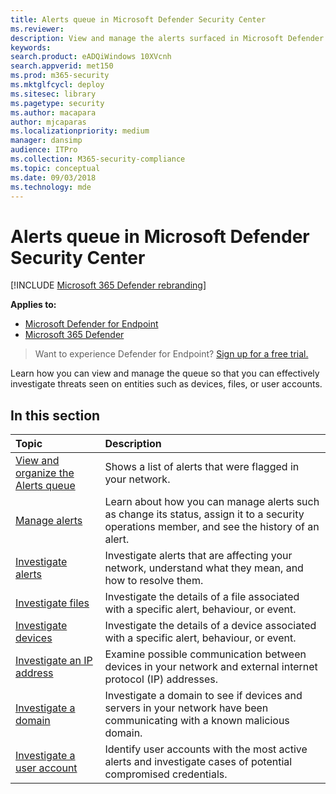 ```yaml
---
title: Alerts queue in Microsoft Defender Security Center
ms.reviewer: 
description: View and manage the alerts surfaced in Microsoft Defender Security Center
keywords: 
search.product: eADQiWindows 10XVcnh
search.appverid: met150
ms.prod: m365-security
ms.mktglfcycl: deploy
ms.sitesec: library
ms.pagetype: security
ms.author: macapara
author: mjcaparas
ms.localizationpriority: medium
manager: dansimp
audience: ITPro
ms.collection: M365-security-compliance
ms.topic: conceptual
ms.date: 09/03/2018
ms.technology: mde
---
```


# Alerts queue in Microsoft Defender Security Center

[!INCLUDE [Microsoft 365 Defender rebranding](../../includes/microsoft-defender.md)]

**Applies to:**
- [Microsoft Defender for Endpoint](https://go.microsoft.com/fwlink/?linkid=2154037)
- [Microsoft 365 Defender](https://go.microsoft.com/fwlink/?linkid=2118804)

> Want to experience Defender for Endpoint? [Sign up for a free trial.](https://www.microsoft.com/microsoft-365/windows/microsoft-defender-atp?ocid=docs-wdatp-exposedapis-abovefoldlink)

Learn how you can view and manage the queue so that you can effectively investigate threats seen on entities such as devices, files, or user accounts.

## In this section
Topic | Description 
:---|:---
[View and organize the Alerts queue](alerts-queue.md) | Shows a list of alerts that were flagged in your network.
[Manage alerts](manage-alerts.md) | Learn about how you can manage alerts such as change its status, assign it to a security operations member, and see the history of an alert.
[Investigate alerts](investigate-alerts.md)| Investigate alerts that are affecting your network, understand what they mean, and how to resolve them.
[Investigate files](investigate-files.md)| Investigate the details of a file associated with a specific alert, behaviour, or event. 
[Investigate devices](investigate-machines.md)| Investigate the details of a device associated with a specific alert, behaviour, or event. 
[Investigate an IP address](investigate-ip.md) | Examine possible communication between devices in your network and external internet protocol (IP) addresses.
[Investigate a domain](investigate-domain.md) | Investigate a domain to see if devices and servers in your network have been communicating with a known malicious domain. 
[Investigate a user account](investigate-user.md) | Identify user accounts with the most active alerts and investigate cases of potential compromised credentials.  


